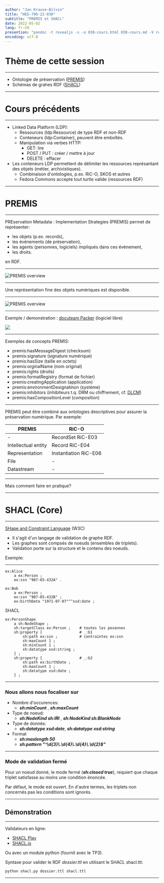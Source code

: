 ```yaml
---
author: "Jan Krause-Bilvin"
title: "HEG-796-22-030"
subtitle: "PREMIS et SHACL"
date: 2022-05-02
lang: fr-CH
presention: "pandoc -t revealjs -s -o 030-cours.html 030-cours.md -V revealjs-url=reveal.js -V theme=white --katex; pandoc -t html5 -o 030-cours.pdf 030-cours.md"
encoding: utf-8
---
```


# Thème de cette session

---

  * Ontologie de préservation ([PREMIS](https://fr.wikipedia.org/wiki/Preservation_Metadata:_Implementation_Strategies))
  * Schémas de grahes RDF ([SHACL](https://fr.wikipedia.org/wiki/SHACL))

---

# Cours précédents

---

* Linked Data Platform (LDP): 
  * Ressources (ldp:Ressource) de type RDF et non-RDF
  * Conteneurs (ldp:Container), peuvent être emboîtés.
  * Manipulation via verbes HTTP:
    * GET: lire
	* POST / PUT : créer / mettre à jour
	* DELETE : effacer
* Les conteneurs LDP permettent de délimiter les ressources représantant des objets (métier, archivistiques).
  * Combinaison d'ontologies, p.ex. RiC-O, SKOS et autres
  * Fedora Commons accepte tout turtle valide (ressources RDF)

  
---

# PREMIS

---

PREservation Metadata : Implementation Strategies (PREMIS) permet de représenter:

* les objets (p.ex. records),
* les événements (de préservation),
* les agents (personnes, logiciels) impliqués dans ces événement,
* les droits.

en RDF.


---

![PREMIS overview](media/PREMIS-overview.png)

---

Une représentation fine des objets numériques est disponible. 

---

![PREMIS overview](media/PREMIS-objects.png)

---

Exemple / demonstration : [docuteam Packer](https://wiki.docuteam.ch/doku.php?id=docuteam:packer) (logiciel libre)

![](media/docuteam_packer.png)

---

Exemples de concepts PREMIS:

* premis:hasMessageDigest (checksum)
* premis:signature (signature numérique)
* premis:hasSize (taille en octets) 
* premis:orginalName (nom original)
* premis:rights (droits)
* premis:formatRegistry (format de fichier)
* premis:creatingApplication (application)
* premis:environmentDesignatinon (système)
* premis:inhibitors (inhibiteurs t.q. DRM ou chiffrement, cf. [DLCM](https://sandbox.dlcm.ch/administration/docs/DLCM-IntegrationGuide.html))
* premis:hasCompositionLevel (composition)

---


PREMIS peut être combiné aux ontologies descriptives pour assurer la préservation numérique. Par exemple:

| PREMIS | RiC-O |
|--------|-------|
| - | RecordSet RiC-E03 |
| Intellectual entity | Record RiC-E04 |
| Representation | Instantiation RiC-E06 |
| File | - |
| Datastream | - |

---

Mais comment faire en pratique?

---

# SHACL (Core)

---

[SHape and Constraint Language](https://www.w3.org/TR/shacl/) (W3C)

* Il s'agit d'un langage de validation de graphe RDF.
* Les graphes sont compsés de noeuds (ensembles de triplets).
* Validation porte sur la structure et le contenu des noeuds.

Exemple:

---

```turtle
ex:Alice
	a ex:Person ;
	ex:ssn "987-65-432A" .

ex:Bob
	a ex:Person ;
	ex:ssn "987-65-432B" ;
	ex:birthDate "1971-07-07"^^xsd:date ;
```

SHACL

```turtle
ex:PersonShape
	a sh:NodeShape ;
	sh:targetClass ex:Person ;    # toutes les pesonnes
	sh:property [                 # _:b1
		sh:path ex:ssn ;          # contraintes ex:ssn
		sh:maxCount 1 ;
		sh:minCount 1 ;
		sh:datatype xsd:string ;
	] ;
	sh:property [                 # _:b2
		sh:path ex:birthDate ;
		sh:maxCount 1 ;
		sh:datatype xsd:date ;
	] ;
```

---

### Nous allons nous focaliser sur

* Nombre d'occurences:  
  * ***sh:minCount*** , ***sh:maxCount***
* Type de noeud: 
  * ***sh:NodeKind sh:IRI*** , ***sh:NodeKind sh:BlankNode***
* Type de donnés: 
  * ***sh:datatype xsd:date***, ***sh:datatype xsd:string*** 
* Format
  * ***sh:maxlength 50***
  * ***sh:pattern "^\\d{3}\\.\\d{4}\\.\\d{4}\\.\\d{2}$"***
 

---

### Mode de validation fermé

Pour un noeud donné, le mode fermé (***sh:closed true***), requiert que
chaque triplet satisfasse au moins une condition énoncée.

Par défaut, le mode est ouvert. En d'autre termes, les triplets non concernés
pas les conditions sont ignorés.

---

## Démonstration

---

Validateurs en ligne: 

* [SHACL Play](https://shacl-play.sparna.fr/play/validate)
* [SHACL.js](https://www.ida.liu.se/~robke04/SHACLTutorial/)

Ou avec un module python (fournit avec le TP3).

Syntaxe pour valider le RDF *dossier.ttl* en utilisant le SHACL shacl.ttl:

```
python shacl.py dossier.ttl shacl.ttl
```


---